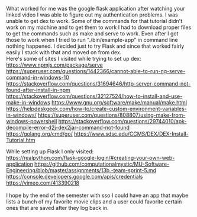 What worked for me was the google flask application after watching your linked video I was able to figure out my authentication problems.
I was unable to get dex to work. Some of the commands for that tutorial didn't work on my machine and to get them to work I had to download 
proper files to get the commands such as make and serve to work. Even after I got those to work when I tried to run "./bin/example-app" in 
command line nothing happened. I decided just to try Flask and since that worked fairly easily I stuck with that and moved on from dex.
<br>
Here's some of sites I visited while trying to set up dex:
<br>
https://www.npmjs.com/package/serve
https://superuser.com/questions/1442366/cannot-able-to-run-ng-serve-command-in-windows-10
https://stackoverflow.com/questions/31694646/http-server-command-not-found-after-install-in-npm
https://stackoverflow.com/questions/32127524/how-to-install-and-use-make-in-windows
https://www.gnu.org/software/make/manual/make.html
https://helpdeskgeek.com/how-to/create-custom-environment-variables-in-windows/
https://superuser.com/questions/808807/using-make-from-windows-powershell
https://stackoverflow.com/questions/29744010/apk-decompile-error-d2j-dex2jar-command-not-found
https://golang.org/cmd/go/
https://www.sdsc.edu/CCMS/DEX/DEX-Install-Tutorial.htm

While setting up Flask I only visited:
<br>
https://realpython.com/flask-google-login/#creating-your-own-web-application
https://github.com/computationalmystic/MU-Software-Engineering/blob/master/assignments/13b.-team-sprint-5.md
https://console.developers.google.com/apis/credentials
https://vimeo.com/413390218
<br><br>
I hope by the end of the semester with sso I could have an app that maybe lists a bunch of my favorite movie clips and a user could favorite certain ones that are saved after they log back in.
